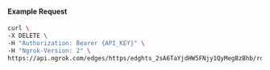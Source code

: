 <!-- Code generated for API Clients. DO NOT EDIT. -->

#### Example Request

```bash
curl \
-X DELETE \
-H "Authorization: Bearer {API_KEY}" \
-H "Ngrok-Version: 2" \
https://api.ngrok.com/edges/https/edghts_2sA6TaYjdHW5FNjy1QyMegBzBhb/routes/edghtsrt_2sA6TcU4RBegam8oJ8WyCHUgcqj/compression
```
